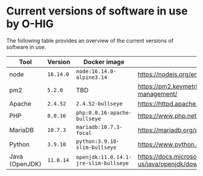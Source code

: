 # Current versions of software in use by O-HIG

The following table provides an overview of the current versions of software in use.

| Tool           | Version     | Docker image | Info  |
| -------------- | ----------- | ------------ | ----- |
| node           | `16.14.0`   | `node:16.14.0-alpine3.14` | https://nodejs.org/en/about/releases/ |
| pm2            | `5.2.0`     | TBD | https://pm2.keymetrics.io/docs/usage/process-management/ |
| Apache         | `2.4.52`    | `2.4.52-bullseye` | https://httpd.apache.org/ |
| PHP            | `8.0.16`    | `php:8.0.16-apache-bullseye` | https://www.php.net/downloads.php |
| MariaDB        | `10.7.3`    | `mariadb:10.7.3-focal` | https://mariadb.org/download |
| Python         | `3.9.10`    | `python:3.9.10-slim-bullseye` | https://www.python.org/downloads/ |
| Java (OpenJDK) | `11.0.14`    | `openjdk:11.0.14.1-jre-slim-bullseye` | https://docs.microsoft.com/en-us/java/openjdk/download |
